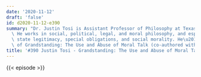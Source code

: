 ```yaml
---
date: '2020-11-12'
draft: 'false'
id: d2020-11-12-e390
summary: "Dr. Justin Tosi is Assistant Professor of Philosophy at Texas Tech University.\
  \ He works in social, political, legal, and moral philosophy, and especially on\
  \ state legitimacy, special obligations, and social morality. He\u2019s the author\
  \ of Grandstanding: The Use and Abuse of Moral Talk (co-authored with Brandon Warmke)."
title: '#390 Justin Tosi - Grandstanding: The Use and Abuse of Moral Talk'
---
```

{{< episode >}}

